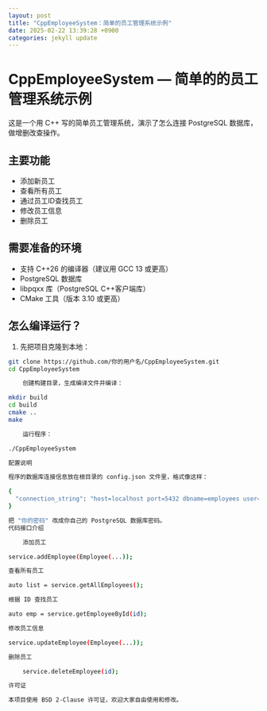 ```yaml
---
layout: post
title: "CppEmployeeSystem：简单的员工管理系统示例"
date: 2025-02-22 13:39:28 +0900
categories: jekyll update
---
```


# CppEmployeeSystem — 简单的的员工管理系统示例

这是一个用 C++ 写的简单员工管理系统，演示了怎么连接 PostgreSQL 数据库，做增删改查操作。

## 主要功能

- 添加新员工
- 查看所有员工
- 通过员工ID查找员工
- 修改员工信息
- 删除员工

## 需要准备的环境

- 支持 C++26 的编译器（建议用 GCC 13 或更高）
- PostgreSQL 数据库
- libpqxx 库（PostgreSQL C++客户端库）
- CMake 工具（版本 3.10 或更高）

## 怎么编译运行？

1. 先把项目克隆到本地：

```bash
git clone https://github.com/你的用户名/CppEmployeeSystem.git
cd CppEmployeeSystem

    创建构建目录，生成编译文件并编译：

mkdir build
cd build
cmake ..
make

    运行程序：

./CppEmployeeSystem

配置说明

程序的数据库连接信息放在根目录的 config.json 文件里，格式像这样：

{
  "connection_string": "host=localhost port=5432 dbname=employees user=postgres password=你的密码"
}

把 "你的密码" 改成你自己的 PostgreSQL 数据库密码。
代码接口介绍

    添加员工

service.addEmployee(Employee(...));

查看所有员工

auto list = service.getAllEmployees();

根据 ID 查找员工

auto emp = service.getEmployeeById(id);

修改员工信息

service.updateEmployee(Employee(...));

删除员工

    service.deleteEmployee(id);

许可证

本项目使用 BSD 2-Clause 许可证，欢迎大家自由使用和修改。
